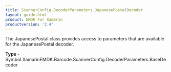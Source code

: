 ```yaml
---
title: ScannerConfig.DecoderParameters.JapanesePostalDecoder
layout: guide.html 
product: EMDK For Xamarin 
productversion: '2.4' 
---
```

The JapanesePostal class provides access to parameters that are available for the JapanesePostal decoder.

**Type** - Symbol.XamarinEMDK.Barcode.ScannerConfig.DecoderParameters.BaseDecoder




